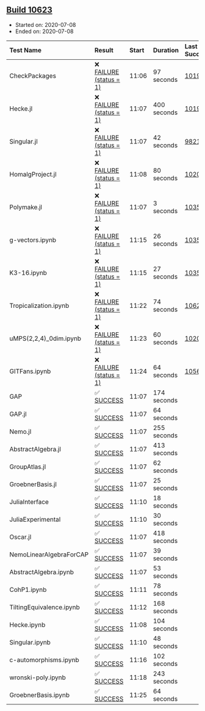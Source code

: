 ## [Build 10623](https://oscarci.mathematik.uni-kl.de/job/oscar/10623/)

* Started on: 2020-07-08
* Ended on: 2020-07-08

| Test Name    | Result | Start | Duration | Last Success | First Failure |
|:-------------|:-------|:------|:---------|:-------------|:--------------|
| CheckPackages | ❌ [FAILURE (status = 1)](https://oscarci.mathematik.uni-kl.de/job/oscar/10623/artifact/logs/build-10623/CheckPackages.log) | 11:06 | 97 seconds | [10197](https://oscarci.mathematik.uni-kl.de/job/oscar/10197/) | [10198](https://oscarci.mathematik.uni-kl.de/job/oscar/10198/) |
| Hecke.jl | ❌ [FAILURE (status = 1)](https://oscarci.mathematik.uni-kl.de/job/oscar/10623/artifact/logs/build-10623/Hecke.jl.log) | 11:07 | 400 seconds | [10197](https://oscarci.mathematik.uni-kl.de/job/oscar/10197/) | [10198](https://oscarci.mathematik.uni-kl.de/job/oscar/10198/) |
| Singular.jl | ❌ [FAILURE (status = 1)](https://oscarci.mathematik.uni-kl.de/job/oscar/10623/artifact/logs/build-10623/Singular.jl.log) | 11:07 | 42 seconds | [9821](https://oscarci.mathematik.uni-kl.de/job/oscar/9821/) | [9822](https://oscarci.mathematik.uni-kl.de/job/oscar/9822/) |
| HomalgProject.jl | ❌ [FAILURE (status = 1)](https://oscarci.mathematik.uni-kl.de/job/oscar/10623/artifact/logs/build-10623/HomalgProject.jl.log) | 11:08 | 80 seconds | [10209](https://oscarci.mathematik.uni-kl.de/job/oscar/10209/) | [10210](https://oscarci.mathematik.uni-kl.de/job/oscar/10210/) |
| Polymake.jl | ❌ [FAILURE (status = 1)](https://oscarci.mathematik.uni-kl.de/job/oscar/10623/artifact/logs/build-10623/Polymake.jl.log) | 11:07 | 3 seconds | [10356](https://oscarci.mathematik.uni-kl.de/job/oscar/10356/) | [10357](https://oscarci.mathematik.uni-kl.de/job/oscar/10357/) |
| g-vectors.ipynb | ❌ [FAILURE (status = 1)](https://oscarci.mathematik.uni-kl.de/job/oscar/10623/artifact/logs/build-10623/g-vectors.ipynb.log) | 11:15 | 26 seconds | [10356](https://oscarci.mathematik.uni-kl.de/job/oscar/10356/) | [10357](https://oscarci.mathematik.uni-kl.de/job/oscar/10357/) |
| K3-16.ipynb | ❌ [FAILURE (status = 1)](https://oscarci.mathematik.uni-kl.de/job/oscar/10623/artifact/logs/build-10623/K3-16.ipynb.log) | 11:15 | 27 seconds | [10356](https://oscarci.mathematik.uni-kl.de/job/oscar/10356/) | [10357](https://oscarci.mathematik.uni-kl.de/job/oscar/10357/) |
| Tropicalization.ipynb | ❌ [FAILURE (status = 1)](https://oscarci.mathematik.uni-kl.de/job/oscar/10623/artifact/logs/build-10623/Tropicalization.ipynb.log) | 11:22 | 74 seconds | [10620](https://oscarci.mathematik.uni-kl.de/job/oscar/10620/) | [10621](https://oscarci.mathematik.uni-kl.de/job/oscar/10621/) |
| uMPS(2,2,4)_0dim.ipynb | ❌ [FAILURE (status = 1)](https://oscarci.mathematik.uni-kl.de/job/oscar/10623/artifact/logs/build-10623/uMPS-2-2-4-_0dim.ipynb.log) | 11:23 | 60 seconds | [10209](https://oscarci.mathematik.uni-kl.de/job/oscar/10209/) | [10210](https://oscarci.mathematik.uni-kl.de/job/oscar/10210/) |
| GITFans.ipynb | ❌ [FAILURE (status = 1)](https://oscarci.mathematik.uni-kl.de/job/oscar/10623/artifact/logs/build-10623/GITFans.ipynb.log) | 11:24 | 64 seconds | [10566](https://oscarci.mathematik.uni-kl.de/job/oscar/10566/) | [10567](https://oscarci.mathematik.uni-kl.de/job/oscar/10567/) |
| GAP | ✅ [SUCCESS](https://oscarci.mathematik.uni-kl.de/job/oscar/10623/artifact/logs/build-10623/GAP.log) | 11:07 | 174 seconds |  |  |
| GAP.jl | ✅ [SUCCESS](https://oscarci.mathematik.uni-kl.de/job/oscar/10623/artifact/logs/build-10623/GAP.jl.log) | 11:07 | 64 seconds |  |  |
| Nemo.jl | ✅ [SUCCESS](https://oscarci.mathematik.uni-kl.de/job/oscar/10623/artifact/logs/build-10623/Nemo.jl.log) | 11:07 | 255 seconds |  |  |
| AbstractAlgebra.jl | ✅ [SUCCESS](https://oscarci.mathematik.uni-kl.de/job/oscar/10623/artifact/logs/build-10623/AbstractAlgebra.jl.log) | 11:07 | 413 seconds |  |  |
| GroupAtlas.jl | ✅ [SUCCESS](https://oscarci.mathematik.uni-kl.de/job/oscar/10623/artifact/logs/build-10623/GroupAtlas.jl.log) | 11:07 | 62 seconds |  |  |
| GroebnerBasis.jl | ✅ [SUCCESS](https://oscarci.mathematik.uni-kl.de/job/oscar/10623/artifact/logs/build-10623/GroebnerBasis.jl.log) | 11:07 | 25 seconds |  |  |
| JuliaInterface | ✅ [SUCCESS](https://oscarci.mathematik.uni-kl.de/job/oscar/10623/artifact/logs/build-10623/JuliaInterface.log) | 11:10 | 18 seconds |  |  |
| JuliaExperimental | ✅ [SUCCESS](https://oscarci.mathematik.uni-kl.de/job/oscar/10623/artifact/logs/build-10623/JuliaExperimental.log) | 11:10 | 30 seconds |  |  |
| Oscar.jl | ✅ [SUCCESS](https://oscarci.mathematik.uni-kl.de/job/oscar/10623/artifact/logs/build-10623/Oscar.jl.log) | 11:07 | 418 seconds |  |  |
| NemoLinearAlgebraForCAP | ✅ [SUCCESS](https://oscarci.mathematik.uni-kl.de/job/oscar/10623/artifact/logs/build-10623/NemoLinearAlgebraForCAP.log) | 11:07 | 39 seconds |  |  |
| AbstractAlgebra.ipynb | ✅ [SUCCESS](https://oscarci.mathematik.uni-kl.de/job/oscar/10623/artifact/logs/build-10623/AbstractAlgebra.ipynb.log) | 11:07 | 53 seconds |  |  |
| CohP1.ipynb | ✅ [SUCCESS](https://oscarci.mathematik.uni-kl.de/job/oscar/10623/artifact/logs/build-10623/CohP1.ipynb.log) | 11:11 | 78 seconds |  |  |
| TiltingEquivalence.ipynb | ✅ [SUCCESS](https://oscarci.mathematik.uni-kl.de/job/oscar/10623/artifact/logs/build-10623/TiltingEquivalence.ipynb.log) | 11:12 | 168 seconds |  |  |
| Hecke.ipynb | ✅ [SUCCESS](https://oscarci.mathematik.uni-kl.de/job/oscar/10623/artifact/logs/build-10623/Hecke.ipynb.log) | 11:08 | 104 seconds |  |  |
| Singular.ipynb | ✅ [SUCCESS](https://oscarci.mathematik.uni-kl.de/job/oscar/10623/artifact/logs/build-10623/Singular.ipynb.log) | 11:10 | 48 seconds |  |  |
| c-automorphisms.ipynb | ✅ [SUCCESS](https://oscarci.mathematik.uni-kl.de/job/oscar/10623/artifact/logs/build-10623/c-automorphisms.ipynb.log) | 11:16 | 102 seconds |  |  |
| wronski-poly.ipynb | ✅ [SUCCESS](https://oscarci.mathematik.uni-kl.de/job/oscar/10623/artifact/logs/build-10623/wronski-poly.ipynb.log) | 11:18 | 243 seconds |  |  |
| GroebnerBasis.ipynb | ✅ [SUCCESS](https://oscarci.mathematik.uni-kl.de/job/oscar/10623/artifact/logs/build-10623/GroebnerBasis.ipynb.log) | 11:25 | 64 seconds |  |  |

